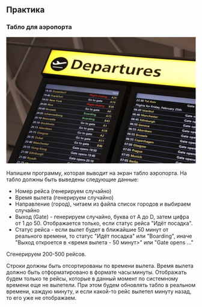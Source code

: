 
## Практика

### Табло для аэропорта

<img src="board.jpg">

Напишем программу, которая выводит на экран табло аэропорта. На табло должны быть выведены следующие данные:

  * Номер рейса (генерируем случайно)
  * Время вылета (генерируем случайно)
  * Направление (город), читаем из файла список городов и выбираем случайно
  * Выход (Gate) - генерируем случайно, буква от A до D, затем цифра от 1 до 50. Отображается только, если статус рейса "Идёт посадка".
  * Статус рейса - если вылет будет в ближайшие 50 минут от реального времени, то статус "Идёт посадка" или "Boarding", иначе "Выход откроется в <время вылета - 50 минут>" или "Gate opens ..."

Сгенерируем 200-500 рейсов.

Строки должны быть отсортированы по времени вылета. Время вылета должно быть отформатировано в формате часы:минуты. Отображать будем только те рейсы, которые в данный момент по системному времени еще не вылетели. При этом будем обновлять табло в реальном времени, каждую минуту, и если какой-то рейс вылетел минуту назад, то его уже не отображаем.
